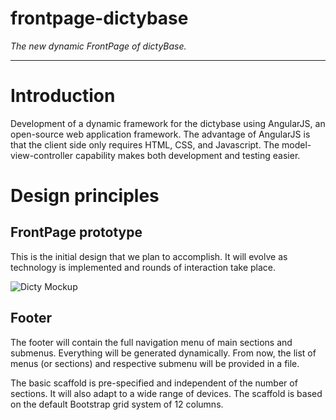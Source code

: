 frontpage-dictybase
===================

*The new dynamic FrontPage of dictyBase.*


---

# Introduction

Development of a dynamic framework for the dictybase using AngularJS, an open-source web application framework. The advantage of AngularJS is that the client side only requires HTML, CSS, and Javascript. The model-view-controller capability makes both development and testing easier. 

# Design principles

## FrontPage prototype

This is the initial design that we plan to accomplish. It will evolve as technology is implemented and rounds of interaction take place.

![Dicty Mockup](https://github.com/dictyBase/frontpage-dictybase/blob/master/images/frontpageNIHmockup.jpg)

## Footer

The footer will contain the full navigation menu of main sections and submenus. Everything will be generated dynamically. From now, the list of menus (or sections) and respective submenu will be provided in a file.

The basic scaffold is pre-specified and independent of the number of sections. It will also adapt to a wide range of devices. The scaffold is based on the default Bootstrap grid system of 12 columns.